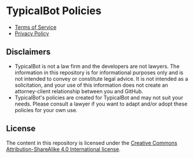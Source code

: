 # TypicalBot Policies

* [Terms of Service](policies/terms.md)
* [Privacy Policy](policies/privacy.md)

## Disclaimers

* TypicalBot is not a law firm and the developers are not lawyers. The information in this repository is for informational purposes only and is not intended to convey or constitute legal advice. It is not intended as a solicitation, and your use of this information does not create an attorney-client relationship between you and GitHub.
* TypicalBot's policies are created for TypicalBot and may not suit your needs. Please consult a lawyer if you want to adapt and/or adopt these policies for your own use.

## License

The content in this repository is licensed under the [Creative Commons Attribution-ShareAlike 4.0 International license](http://creativecommons.org/licenses/by-sa/4.0/).
